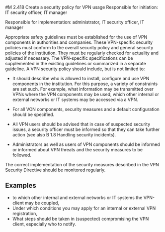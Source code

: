 #M 2.418 Create a security policy for VPN usage
Responsible for initiation: IT security officer, IT manager

Responsible for implementation: administrator, IT security officer, IT manager

Appropriate safety guidelines must be established for the use of VPN components in authorities and companies. These VPN-specific security policies must conform to the overall security policy and general security policies of the institution. They must be regularly checked for actuality and adjusted if necessary. The VPN-specific specifications can be supplemented in the existing guidelines or summarized in a separate guideline. A VPN security policy should include, but is not limited to:

* It should describe who is allowed to install, configure and use VPN components in the institution. For this purpose, a variety of constraints are set such. For example, what information may be transmitted over VPNs where the VPN components may be used, which other internal or external networks or IT systems may be accessed via a VPN.
* For all VON components, security measures and a default configuration should be specified.


* All VPN users should be advised that in case of suspected security issues, a security officer must be informed so that they can take further action (see also B 1.8 Handling security incidents).


* Administrators as well as users of VPN components should be informed or informed about VPN threats and the security measures to be followed.


The correct implementation of the security measures described in the VPN Security Directive should be monitored regularly.



## Examples 
* to which other internal and external networks or IT systems the VPN-client may be coupled,
* Under which conditions you may apply for an internal or external VPN registration,
* What steps should be taken in (suspected) compromising the VPN client, especially who to notify.




